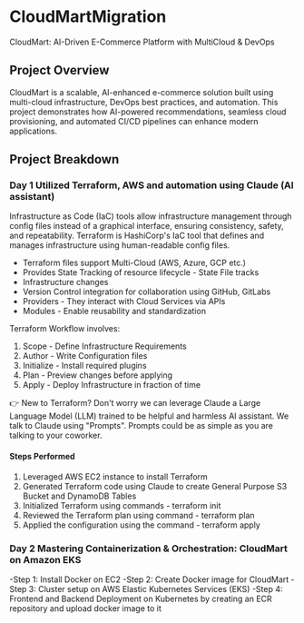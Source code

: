 # CloudMartMigration
CloudMart: AI-Driven E-Commerce Platform with MultiCloud & DevOps

## Project Overview
CloudMart is a scalable, AI-enhanced e-commerce solution built using multi-cloud infrastructure, DevOps best practices, and automation. This project demonstrates how AI-powered recommendations, seamless cloud provisioning, and automated CI/CD pipelines can enhance modern applications.

## Project Breakdown

### Day 1 Utilized Terraform, AWS and automation using Claude (AI assistant) 
Infrastructure as Code (IaC) tools allow infrastructure management through config files instead of a graphical interface, ensuring consistency, safety, and repeatability. Terraform is HashiCorp's IaC tool that defines and manages infrastructure using human-readable config files. 
- Terraform files support Multi-Cloud (AWS, Azure, GCP etc.)
- Provides State Tracking of resource lifecycle - State File tracks
- Infrastructure changes
- Version Control integration for collaboration using GitHub, GitLabs
- Providers - They interact with Cloud Services via APIs
- Modules - Enable reusability and standardization

Terraform Workflow involves:
1. Scope - Define Infrastructure Requirements
2. Author - Write Configuration files
3. Initialize - Install required plugins
4. Plan - Preview changes before applying
5. Apply - Deploy Infrastructure in fraction of time

👉 New to Terraform? Don't worry we can leverage Claude a Large Language Model (LLM) trained to be helpful and harmless AI assistant. We talk to Claude using "Prompts". Prompts could be as simple as you are talking to your coworker.

#### Steps Performed
1. Leveraged AWS EC2 instance to install Terraform 
2. Generated Terraform code using Claude to create General Purpose S3 Bucket and DynamoDB Tables
3. Initialized Terraform using commands - terraform init
4. Reviewed the Terraform plan using command - terraform plan
5. Applied the configuration using the command - terraform apply

### Day 2 Mastering Containerization & Orchestration: CloudMart on Amazon EKS
-Step 1: Install Docker on EC2
-Step 2: Create Docker image for CloudMart
-Step 3: Cluster setup on AWS Elastic Kubernetes Services (EKS)
-Step 4: Frontend and Backend Deployment on Kubernetes by creating an ECR repository and upload docker image to it




